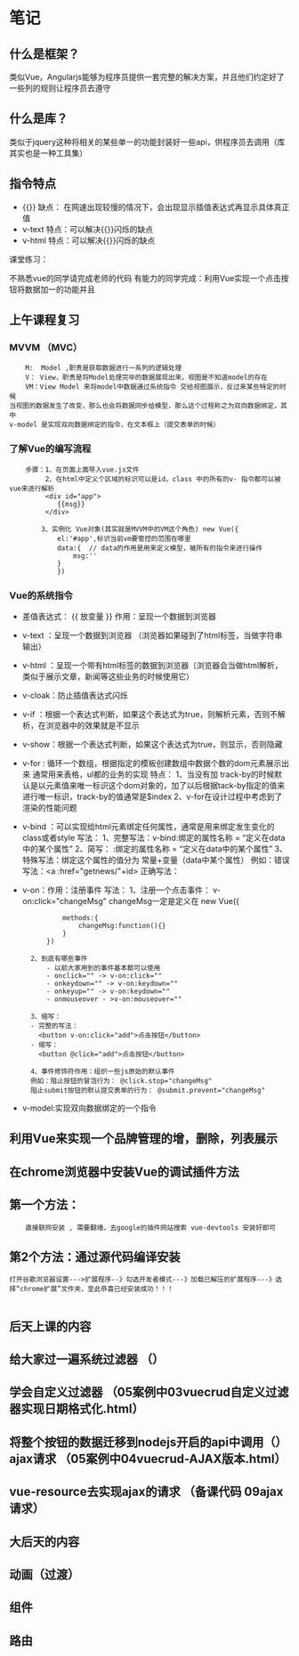 # 笔记
## 什么是框架？
  类似Vue，Angularjs能够为程序员提供一套完整的解决方案，并且他们约定好了一些列的规则让程序员去遵守

## 什么是库？
 类似于jquery这种将相关的某些单一的功能封装好一些api，供程序员去调用（库其实也是一种工具集）

## 指令特点
 - {{}}  缺点： 在网速出现较慢的情况下，会出现显示插值表达式再显示具体真正值
 - v-text  特点：可以解决{{}}闪烁的缺点
 - v-html  特点：可以解决{{}}闪烁的缺点

 课堂练习：

 不熟悉vue的同学请完成老师的代码
 有能力的同学完成：利用Vue实现一个点击按钮将数据加一的功能并且


## 上午课程复习 
### MVVM （MVC）
```
    M:  Model ,职责是获取数据进行一系列的逻辑处理
    V： View，职责是将Model处理完毕的数据展现出来，视图是不知道model的存在
    VM：View Model 来将model中数据通过系统指令 交给视图展示，反过来某些特定的时候
当视图的数据发生了改变，那么也会将数据同步给模型，那么这个过程称之为双向数据绑定，其中
v-model 是实现双向数据绑定的指令，在文本框上（提交表单的时候）

```

### 了解Vue的编写流程
```
    步骤：1、在页面上面导入vue.js文件
         2、在html中定义个区域的标识可以是id，class 中的所有的v- 指令都可以被vue来进行解析
         <div id="app">
            {{msg}}
         </div>

        3、实例化 Vue对象(其实就是MVVM中的VM这个角色) new Vue({
            el:'#app',标识当前vm要管控的范围在哪里
            data:{  // data的作用是用来定义模型，被所有的指令来进行操作
                msg:''
            }
            })

```


### Vue的系统指令
- 差值表达式： {{ 放变量 }} 作用：呈现一个数据到浏览器
- v-text  ：呈现一个数据到浏览器  （浏览器如果碰到了html标签，当做字符串输出）
- v-html ：呈现一个带有html标签的数据到浏览器（浏览器会当做html解析，类似于展示文章，新闻等这些业务的时候使用它）
- v-cloak：防止插值表达式闪烁
- v-if ：根据一个表达式判断，如果这个表达式为true，则解析元素，否则不解析，在浏览器中的效果就是不显示 
- v-show：根据一个表达式判断，如果这个表达式为true，则显示，否则隐藏
- v-for : 循环一个数组，根据指定的模板创建数组中数据个数的dom元素展示出来
    通常用来表格，ul都的业务的实现
    特点：
    1、当没有加 track-by的时候默认是以元素值来唯一标识这个dom对象的，加了以后根据tack-by指定的值来进行唯一标识，track-by的值通常是$index
    2、v-for在设计过程中考虑到了渲染的性能问题

- v-bind ：可以实现给html元素绑定任何属性，通常是用来绑定发生变化的class或者style
    写法：
    1、完整写法：v-bind:绑定的属性名称 = “定义在data中的某个属性”
    2、简写： :绑定的属性名称 = “定义在data中的某个属性”
    3、特殊写法：绑定这个属性的值分为 常量+变量（data中某个属性）
        例如：错误写法：<a :href="getnews/"+id>
        正确写法：
        <a v-bind="{href:'getnews/'+id}">

- v-on：作用：注册事件
        写法：
        1、注册一个点击事件：   v-on:click="changeMsg"
            changeMsg一定是定义在 new Vue({

                methods:{
                    changeMsg:function(){}
                }
            })

        2、到底有哪些事件
            - 以前大家用到的事件基本都可以使用
            - onclick="" -> v-on:click=""
            - onkeydown="" -> v-on:keydown=""
            - onkeyup="" -> v-on:keydown=""
            - onmouseover - >v-on:mouseover=""
        
        3、缩写：
        - 完整的写法：
          <button v-on:click="add">点击按钮</button>
        - 缩写：
          <button @click="add">点击按钮</button>

        4、事件修饰符作用：组织一些js原始的默认事件
        例如：阻止按钮的冒泡行为： @click.stop="changeMsg"
        阻止submit按钮的默认提交表单的行为： @submit.prevent="changeMsg"
    
- v-model:实现双向数据绑定的一个指令


## 利用Vue来实现一个品牌管理的增，删除，列表展示



## 在chrome浏览器中安装Vue的调试插件方法
## 第一个方法：
```
    直接联网安装 , 需要翻墙，去google的插件网站搜索 vue-devtools 安装好即可

```

## 第2个方法：通过源代码编译安装
```
打开谷歌浏览器设置--->扩展程序--》勾选开发者模式---》加载已解压的扩展程序---》选择“chrome扩展”文件夹，至此恭喜已经安装成功！！！
    
```


## 后天上课的内容
## 给大家过一遍系统过滤器 （）
## 学会自定义过滤器 （05案例中03vuecrud自定义过滤器实现日期格式化.html）
## 将整个按钮的数据迁移到nodejs开启的api中调用（）ajax请求 （05案例中04vuecrud-AJAX版本.html）

## vue-resource去实现ajax的请求  （备课代码 09ajax请求）



## 大后天的内容
## 动画（过渡）
## 组件
## 路由